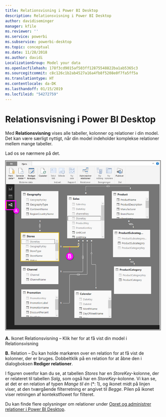 ```yaml
---
title: Relationsvisning i Power BI Desktop
description: Relationsvisning i Power BI Desktop
author: davidiseminger
manager: kfile
ms.reviewer: ''
ms.service: powerbi
ms.subservice: powerbi-desktop
ms.topic: conceptual
ms.date: 11/28/2018
ms.author: davidi
LocalizationGroup: Model your data
ms.openlocfilehash: 178f3cd9015af503ff12875548822ba1ab5365c3
ms.sourcegitcommit: c8c126c1b2ab4527a16a4fb8f5208e0f7fa5ff5a
ms.translationtype: HT
ms.contentlocale: da-DK
ms.lasthandoff: 01/15/2019
ms.locfileid: "54272759"
---
```

# <a name="relationship-view-in-power-bi-desktop"></a>Relationsvisning i Power BI Desktop
Med **Relationsvisning** vises alle tabeller, kolonner og relationer i din model. Det kan være særligt nyttigt, når din model indeholder komplekse relationer mellem mange tabeller.

Lad os se nærmere på det.

![](media/desktop-relationship-view/relationshipview_fullscreen.png)

**A.**  Ikonet Relationsvisning – Klik her for at få vist din model i Relationsvisning

**B.** Relation – Du kan holde markøren over en relation for at få vist de kolonner, der er bruges. Dobbeltklik på en relation for at åbne den i dialogboksen **Rediger relationer**. 

I figuren ovenfor kan du se, at tabellen *Stores* har en *StoreKey*-kolonne, der er relateret til tabellen *Salg*, som også har en *StoreKey*-kolonne. Vi kan se, at det er en relation af typen *Mange til én* (\*: 1), og ikonet midt på linjen viser, at den tværgående filterretning er angivet til *Begge*. Pilen på ikonet viser retningen af kontekstflowet for filteret.

Du kan finde flere oplysninger om relationer under [Opret og administrer relationer i Power BI Desktop](desktop-create-and-manage-relationships.md).

